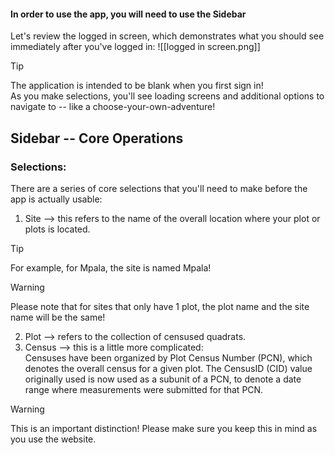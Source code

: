 #### In order to use the app, you will need to use the Sidebar

Let's review the logged in screen, which demonstrates what you should see immediately after you've logged in:
![[logged in screen.png]]

> [!tip]
> The application is intended to be blank when you first sign in!  
> As you make selections, you'll see loading screens and additional options to navigate to -- like a choose-your-own-adventure!

## Sidebar -- Core Operations

### Selections:

There are a series of core selections that you'll need to make before the app is actually usable:

1. Site --> this refers to the name of the overall location where your plot or plots is located.

> [!tip]
> For example, for Mpala, the site is named Mpala!
>
> > [!warning]
> > Please note that for sites that only have 1 plot, the plot name and the site name will be the same!

2. Plot --> refers to the collection of censused quadrats.
3. Census --> this is a little more complicated:  
   Censuses have been organized by Plot Census Number (PCN), which denotes the overall census for a given plot. The CensusID (CID) value originally used is now used as a subunit of a PCN, to denote a date range where measurements were submitted for that PCN.

> [!warning]
> This is an important distinction! Please make sure you keep this in mind as you use the website.
